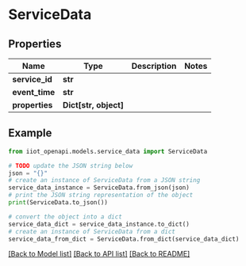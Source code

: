 # ServiceData


## Properties

Name | Type | Description | Notes
------------ | ------------- | ------------- | -------------
**service_id** | **str** |  | 
**event_time** | **str** |  | 
**properties** | **Dict[str, object]** |  | 

## Example

```python
from iiot_openapi.models.service_data import ServiceData

# TODO update the JSON string below
json = "{}"
# create an instance of ServiceData from a JSON string
service_data_instance = ServiceData.from_json(json)
# print the JSON string representation of the object
print(ServiceData.to_json())

# convert the object into a dict
service_data_dict = service_data_instance.to_dict()
# create an instance of ServiceData from a dict
service_data_from_dict = ServiceData.from_dict(service_data_dict)
```
[[Back to Model list]](../README.md#documentation-for-models) [[Back to API list]](../README.md#documentation-for-api-endpoints) [[Back to README]](../README.md)


